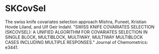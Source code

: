 # SKCovSel
The swiss knife covariates selection approach
Mishra, Puneet, Kristian Hovde Liland, and Ulf Geir Indahl. "SWISS KNIFE COVARIATES SELECTION (SKCOVSEL): A UNIFIED ALGORITHM FOR COVARIATES SELECTION IN SINGLE BLOCK, MULTIBLOCK, MULTIWAY, MULTIWAY MULTIBLOCK CASES INCLUDING MULTIPLE RESPONSES." Journal of Chemometrics: e3441.
